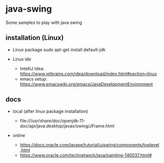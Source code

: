 # java-swing

Some samples to play with java swing

## installation (Linux)

  - Linux package
     sudo apt-get install default-jdk

  - Linux ide 
     - IntelliJ Idea: https://www.jetbrains.com/idea/download/index.html#section=linux
     - emacs setup: https://www.emacswiki.org/emacs/JavaDevelopmentEnvironment

## docs

  - local (after linux package installation)
     - file:///usr/share/doc/openjdk-11-doc/api/java.desktop/javax/swing/JFrame.html

  - online
     - https://docs.oracle.com/javase/tutorial/uiswing/components/toplevel.html
     - https://www.oracle.com/technetwork/java/painting-140037.html#

